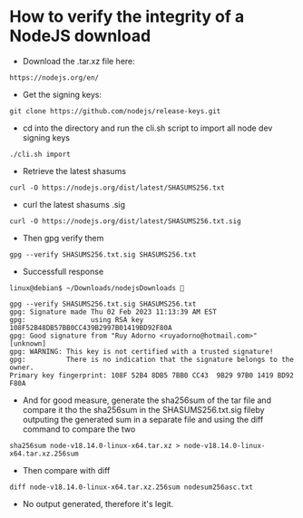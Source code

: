 # How to verify the integrity of a NodeJS download 

- Download the .tar.xz file here:
```
https://nodejs.org/en/
```

- Get the signing keys:
```
git clone https://github.com/nodejs/release-keys.git
```

- cd into the directory and run the cli.sh script to import all node dev signing keys
```
./cli.sh import
```

- Retrieve the latest shasums
```
curl -O https://nodejs.org/dist/latest/SHASUMS256.txt
```

- curl the latest shasums .sig
```
curl -O https://nodejs.org/dist/latest/SHASUMS256.txt.sig
```

- Then gpg verify them
```
gpg --verify SHASUMS256.txt.sig SHASUMS256.txt
```

- Successfull response
```
linux@debian$ ~/Downloads/nodejsDownloads  

gpg --verify SHASUMS256.txt.sig SHASUMS256.txt
gpg: Signature made Thu 02 Feb 2023 11:13:39 AM EST
gpg:                using RSA key 108F52B48DB57BB0CC439B2997B01419BD92F80A
gpg: Good signature from "Ruy Adorno <ruyadorno@hotmail.com>" [unknown]
gpg: WARNING: This key is not certified with a trusted signature!
gpg:          There is no indication that the signature belongs to the owner.
Primary key fingerprint: 108F 52B4 8DB5 7BB0 CC43  9B29 97B0 1419 BD92 F80A
```


- And for good measure, generate the sha256sum of the tar file and compare it tho the sha256sum in the SHASUMS256.txt.sig fileby outputing the generated sum in a separate file and using the diff command to compare the two

```
sha256sum node-v18.14.0-linux-x64.tar.xz > node-v18.14.0-linux-x64.tar.xz.256sum
```

- Then compare with diff

```
diff node-v18.14.0-linux-x64.tar.xz.256sum nodesum256asc.txt
```
- No output generated, therefore it's legit.



